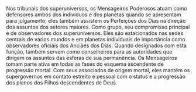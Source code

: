 ﻿Nos tribunais dos superuniversos, os Mensageiros Poderosos atuam como defensores ambos dos indivíduos e dos planetas quando se apresentam para julgamento; eles também assistem os Perfeições dos Dias na direção dos assuntos dos setores maiores. Como grupo, seu compromisso principal é de observadores dos superuniversos. Eles são estacionados nas sedes centrais de vários mundos e em planetas individuais de importância como observadores oficiais dos Anciães dos Dias. Quando designados com esta função, também servem como conselheiros para as autoridades que dirigem os assuntos das esferas de sua permanência. Os Mensageiros tomam parte ativa em todas as fases do esquema ascendente de progressão mortal. Com seus associados de origem mortal, eles mantêm os supergovernos em contato estreito e pessoal com o status e a progressão dos planos dos Filhos descendentes de Deus.